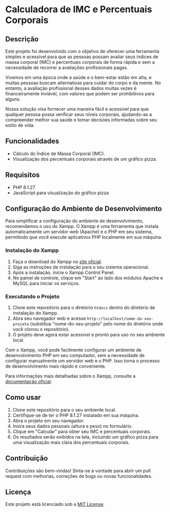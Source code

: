 # Calculadora de IMC e Percentuais Corporais

## Descrição

Este projeto foi desenvolvido com o objetivo de oferecer uma ferramenta simples e acessível para que as pessoas possam avaliar seus índices de massa corporal (IMC) e percentuais corporais de forma rápida e sem a necessidade de recorrer a avaliações profissionais pagas.

Vivemos em uma época onde a saúde e o bem-estar estão em alta, e muitas pessoas buscam alternativas para cuidar do corpo e da mente. No entanto, a avaliação profissional desses dados muitas vezes é financeiramente inviável, com valores que podem ser prohibitivos para alguns.

Nossa solução visa fornecer uma maneira fácil e acessível para que qualquer pessoa possa verificar seus níveis corporais, ajudando-as a compreender melhor sua saúde e tomar decisões informadas sobre seu estilo de vida.

## Funcionalidades

- Cálculo do Índice de Massa Corporal (IMC).
- Visualização dos percentuais corporais através de um gráfico pizza.

## Requisitos

- PHP 8.1.27
- JavaScript para visualização do gráfico pizza

## Configuração do Ambiente de Desenvolvimento

Para simplificar a configuração do ambiente de desenvolvimento, recomendamos o uso do Xampp. O Xampp é uma ferramenta que instala automaticamente um servidor web (Apache) e o PHP em seu sistema, permitindo que você execute aplicativos PHP localmente em sua máquina.

### Instalação do Xampp

1. Faça o download do Xampp no [site oficial](https://www.apachefriends.org/index.html).
2. Siga as instruções de instalação para o seu sistema operacional.
3. Após a instalação, inicie o Xampp Control Panel.
4. No painel de controle, clique em "Start" ao lado dos módulos Apache e MySQL para iniciar os serviços.

### Executando o Projeto

1. Clone este repositório para o diretório `htdocs` dentro do diretório de instalação do Xampp.
2. Abra seu navegador web e acesse `http://localhost/nome-do-seu-projeto` (substitua "nome-do-seu-projeto" pelo nome do diretório onde você clonou o repositório).
3. O projeto deve agora estar acessível e pronto para uso no seu ambiente local.

Com o Xampp, você pode facilmente configurar um ambiente de desenvolvimento PHP em seu computador, sem a necessidade de configurar manualmente um servidor web e o PHP. Isso torna o processo de desenvolvimento mais rápido e conveniente.

Para informações mais detalhadas sobre o Xampp, consulte a [documentação oficial](https://www.apachefriends.org/pt_br/index.html).

## Como usar

1. Clone este repositório para o seu ambiente local.
2. Certifique-se de ter o PHP 8.1.27 instalado em sua máquina.
3. Abra o projeto em seu navegador.
4. Insira seus dados pessoais (altura e peso) no formulário.
5. Clique em "Calcular" para obter seu IMC e percentuais corporais.
6. Os resultados serão exibidos na tela, incluindo um gráfico pizza para uma visualização mais clara dos percentuais corporais.

## Contribuição

Contribuições são bem-vindas! Sinta-se à vontade para abrir um pull request com melhorias, correções de bugs ou novas funcionalidades.

## Licença

Este projeto está licenciado sob a [MIT License](LICENSE).
